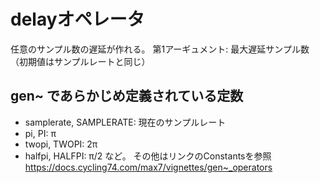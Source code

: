 # delayオペレータ
任意のサンプル数の遅延が作れる。
第1アーギュメント: 最大遅延サンプル数（初期値はサンプルレートと同じ）

## gen~ であらかじめ定義されている定数
- samplerate, SAMPLERATE: 現在のサンプルレート
- pi, PI: π
- twopi, TWOPI: 2π
- halfpi, HALFPI: π/2
など。
その他はリンクのConstantsを参照
https://docs.cycling74.com/max7/vignettes/gen~_operators
